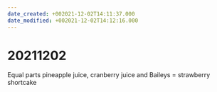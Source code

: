 ```yaml
---
date_created: +002021-12-02T14:11:37.000
date_modified: +002021-12-02T14:12:16.000
---
```


# 20211202

Equal parts pineapple juice, cranberry juice and Baileys = strawberry shortcake
